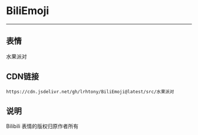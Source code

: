 
# BiliEmoji
---
## 表情
水果派对
## CDN链接
```
https://cdn.jsdelivr.net/gh/lrhtony/BiliEmoji@latest/src/水果派对
```
## 说明
Bilibili 表情的版权归原作者所有
